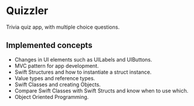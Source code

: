 #  Quizzler

Trivia quiz app, with multiple choice questions.

## Implemented concepts

* Changes in UI elements such as UILabels and UIButtons.
* MVC pattern for app development.
* Swift Structures and how to instantiate a struct instance.
* Value types and reference types. 
* Swift Classes and creating Objects.
* Compare Swift Classes with Swift Structs and know when to use which.
* Object Oriented Programming.
